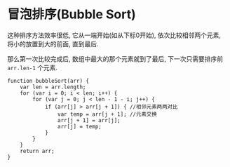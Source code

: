 # 冒泡排序(Bubble Sort)

这种排序方法效率很低, 它从一端开始(如从下标0开始), 依次比较相邻两个元素, 将小的放置到大的前面, 直到最后.

那么第一次比较完成后, 数组中最大的那个元素就到了最后, 下一次只需要排序前 `arr.len-1` 个元素.

    function bubbleSort(arr) {
        var len = arr.length; 
        for (var i = 0; i < len; i++) {
            for (var j = 0; j < len - 1 - i; j++) {
                if (arr[j] > arr[j + 1]) { //相邻元素两两对比
                    var temp = arr[j + 1]; //元素交换
                    arr[j + 1] = arr[j]; 
                    arr[j] = temp; 
                }
            }
        }
        return arr; 
    }
